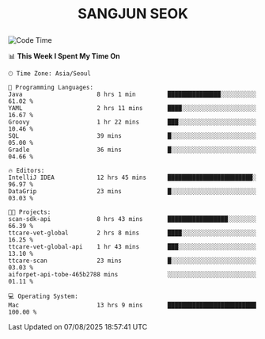 <h1>
 <p align="center">
   SANGJUN SEOK
 </p>
</h1>

<!--START_SECTION:waka-->
![Code Time](http://img.shields.io/badge/Code%20Time-4%2C564%20hrs%2022%20mins-blue)

📊 **This Week I Spent My Time On** 

```text
🕑︎ Time Zone: Asia/Seoul

💬 Programming Languages: 
Java                     8 hrs 1 min         ███████████████░░░░░░░░░░   61.02 % 
YAML                     2 hrs 11 mins       ████░░░░░░░░░░░░░░░░░░░░░   16.67 % 
Groovy                   1 hr 22 mins        ███░░░░░░░░░░░░░░░░░░░░░░   10.46 % 
SQL                      39 mins             █░░░░░░░░░░░░░░░░░░░░░░░░   05.00 % 
Gradle                   36 mins             █░░░░░░░░░░░░░░░░░░░░░░░░   04.66 % 

🔥 Editors: 
IntelliJ IDEA            12 hrs 45 mins      ████████████████████████░   96.97 % 
DataGrip                 23 mins             █░░░░░░░░░░░░░░░░░░░░░░░░   03.03 % 

🐱‍💻 Projects: 
scan-sdk-api             8 hrs 43 mins       █████████████████░░░░░░░░   66.39 % 
ttcare-vet-global        2 hrs 8 mins        ████░░░░░░░░░░░░░░░░░░░░░   16.25 % 
ttcare-vet-global-api    1 hr 43 mins        ███░░░░░░░░░░░░░░░░░░░░░░   13.10 % 
ttcare-scan              23 mins             █░░░░░░░░░░░░░░░░░░░░░░░░   03.03 % 
aiforpet-api-tobe-465b2788 mins              ░░░░░░░░░░░░░░░░░░░░░░░░░   01.11 % 

💻 Operating System: 
Mac                      13 hrs 9 mins       █████████████████████████   100.00 % 
```


 Last Updated on 07/08/2025 18:57:41 UTC
<!--END_SECTION:waka-->
